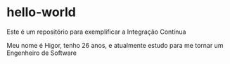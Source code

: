 # hello-world
Este é um repositório para exemplificar a Integração Contínua

Meu nome é Higor, tenho 26 anos, e atualmente estudo para me tornar um Engenheiro de Software

